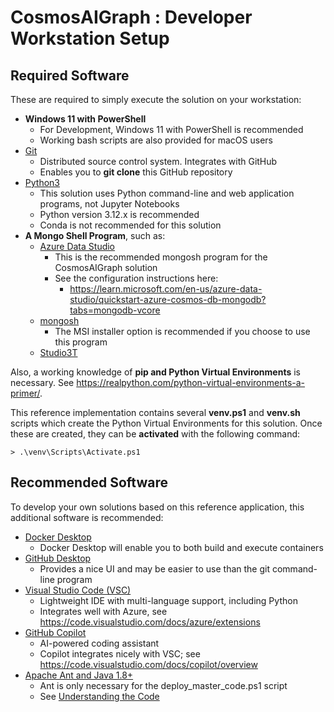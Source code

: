 # CosmosAIGraph : Developer Workstation Setup

## Required Software

These are required to simply execute the solution on your workstation:

- **Windows 11 with PowerShell**
  - For Development, Windows 11 with PowerShell is recommended
  - Working bash scripts are also provided for macOS users
- [Git](https://git-scm.com/)
  - Distributed source control system.  Integrates with GitHub
  - Enables you to **git clone** this GitHub repository
- [Python3](https://www.python.org/downloads/)
  - This solution uses Python command-line and web application programs, not Jupyter Notebooks
  - Python version 3.12.x is recommended
  - Conda is not recommended for this solution
- **A Mongo Shell Program**, such as:
  - [Azure Data Studio](https://azure.microsoft.com/en-us/products/data-studio)
    - This is the recommended mongosh program for the CosmosAIGraph solution
    - See the configuration instructions here:
      - https://learn.microsoft.com/en-us/azure-data-studio/quickstart-azure-cosmos-db-mongodb?tabs=mongodb-vcore
  - [mongosh](https://www.mongodb.com/docs/mongodb-shell/install/)
    - The MSI installer option is recommended if you choose to use this program
  - [Studio3T](https://studio3t.com/)

Also, a working knowledge of **pip and Python Virtual Environments** is necessary.
See https://realpython.com/python-virtual-environments-a-primer/.

This reference implementation contains several **venv.ps1** and **venv.sh** scripts
which create the Python Virtual Environments for this solution.  Once these
are created, they can be **activated** with the following command:

```
> .\venv\Scripts\Activate.ps1
```

## Recommended Software

To develop your own solutions based on this reference application, 
this additional software is recommended:

- [Docker Desktop](https://www.docker.com/products/docker-desktop/)
  - Docker Desktop will enable you to both build and execute containers
- [GitHub Desktop](https://desktop.github.com/)
  - Provides a nice UI and may be easier to use than the git command-line program
- [Visual Studio Code (VSC)](https://code.visualstudio.com/)
  - Lightweight IDE with multi-language support, including Python
  - Integrates well with Azure, see https://code.visualstudio.com/docs/azure/extensions
- [GitHub Copilot](https://github.com/features/copilot)
  - AI-powered coding assistant
  - Copilot integrates nicely with VSC; see https://code.visualstudio.com/docs/copilot/overview
- [Apache Ant and Java 1.8+](https://ant.apache.org/)
  - Ant is only necessary for the deploy_master_code.ps1 script
  - See [Understanding the Code](understanding_the_code.md)
